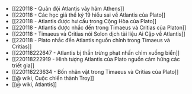 - [[220118 - Quân đội Atlantis vây hãm Athens]]
- [[220118 - Các học giả thế kỷ 19 hiểu sai về Atlantis của Plato]]
- [[220118 - Atlantis được hư cấu trong Cộng Hòa của Plato]]
- [[220118 - Atlantis được nhắc đến trong Timaeus và Critias của Platon]]
- [[220118 - Timaeus và Critias nói Solon dịch tài liệu Ai Cập về Atlantis]]
- [[220118 - Plato nhắc đến Atlantis nguồn chính trong Timaeus và Critias]]
- [[220118222647 - Atlantis bị thần trừng phạt nhấn chìm xuống biển]]
- [[220118222919 - Hình tượng Atlantis của Plato nguồn cảm hứng các triết gia]]
- [[220118223634 - Bốn nhân vật trong Timaeus và Critias của Plato]]
- [[@ wiki, Cuộc chiến thành Troy]]
- [[@ wiki, Atlantis]]
